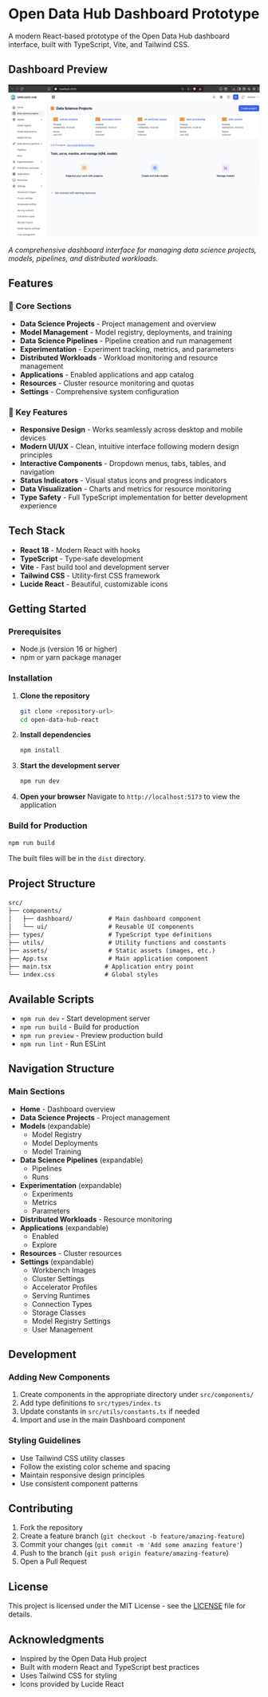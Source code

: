 # Open Data Hub Dashboard Prototype

A modern React-based prototype of the Open Data Hub dashboard interface, built with TypeScript, Vite, and Tailwind CSS.

## Dashboard Preview

![Open Data Hub Dashboard](./src/assets/ODH_dashboard.png)

*A comprehensive dashboard interface for managing data science projects, models, pipelines, and distributed workloads.*

## Features

### 🎯 Core Sections
- **Data Science Projects** - Project management and overview
- **Model Management** - Model registry, deployments, and training
- **Data Science Pipelines** - Pipeline creation and run management
- **Experimentation** - Experiment tracking, metrics, and parameters
- **Distributed Workloads** - Workload monitoring and resource management
- **Applications** - Enabled applications and app catalog
- **Resources** - Cluster resource monitoring and quotas
- **Settings** - Comprehensive system configuration

### 🚀 Key Features
- **Responsive Design** - Works seamlessly across desktop and mobile devices
- **Modern UI/UX** - Clean, intuitive interface following modern design principles
- **Interactive Components** - Dropdown menus, tabs, tables, and navigation
- **Status Indicators** - Visual status icons and progress indicators
- **Data Visualization** - Charts and metrics for resource monitoring
- **Type Safety** - Full TypeScript implementation for better development experience

## Tech Stack

- **React 18** - Modern React with hooks
- **TypeScript** - Type-safe development
- **Vite** - Fast build tool and development server
- **Tailwind CSS** - Utility-first CSS framework
- **Lucide React** - Beautiful, customizable icons

## Getting Started

### Prerequisites

- Node.js (version 16 or higher)
- npm or yarn package manager

### Installation

1. **Clone the repository**
   ```bash
   git clone <repository-url>
   cd open-data-hub-react
   ```

2. **Install dependencies**
   ```bash
   npm install
   ```

3. **Start the development server**
   ```bash
   npm run dev
   ```

4. **Open your browser**
   Navigate to `http://localhost:5173` to view the application

### Build for Production

```bash
npm run build
```

The built files will be in the `dist` directory.

## Project Structure

```
src/
├── components/
│   ├── dashboard/          # Main dashboard component
│   └── ui/                 # Reusable UI components
├── types/                  # TypeScript type definitions
├── utils/                  # Utility functions and constants
├── assets/                 # Static assets (images, etc.)
├── App.tsx                 # Main application component
├── main.tsx               # Application entry point
└── index.css              # Global styles
```

## Available Scripts

- `npm run dev` - Start development server
- `npm run build` - Build for production
- `npm run preview` - Preview production build
- `npm run lint` - Run ESLint

## Navigation Structure

### Main Sections
- **Home** - Dashboard overview
- **Data Science Projects** - Project management
- **Models** (expandable)
  - Model Registry
  - Model Deployments  
  - Model Training
- **Data Science Pipelines** (expandable)
  - Pipelines
  - Runs
- **Experimentation** (expandable)
  - Experiments
  - Metrics
  - Parameters
- **Distributed Workloads** - Resource monitoring
- **Applications** (expandable)
  - Enabled
  - Explore
- **Resources** - Cluster resources
- **Settings** (expandable)
  - Workbench Images
  - Cluster Settings
  - Accelerator Profiles
  - Serving Runtimes
  - Connection Types
  - Storage Classes
  - Model Registry Settings
  - User Management

## Development

### Adding New Components

1. Create components in the appropriate directory under `src/components/`
2. Add type definitions to `src/types/index.ts`
3. Update constants in `src/utils/constants.ts` if needed
4. Import and use in the main Dashboard component

### Styling Guidelines

- Use Tailwind CSS utility classes
- Follow the existing color scheme and spacing
- Maintain responsive design principles
- Use consistent component patterns

## Contributing

1. Fork the repository
2. Create a feature branch (`git checkout -b feature/amazing-feature`)
3. Commit your changes (`git commit -m 'Add some amazing feature'`)
4. Push to the branch (`git push origin feature/amazing-feature`)
5. Open a Pull Request

## License

This project is licensed under the MIT License - see the [LICENSE](LICENSE) file for details.

## Acknowledgments

- Inspired by the Open Data Hub project
- Built with modern React and TypeScript best practices
- Uses Tailwind CSS for styling
- Icons provided by Lucide React